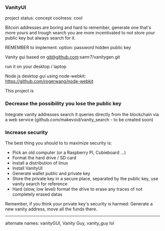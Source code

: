### VanityUI

project status: concept
coolness: cool

Bitcoin addresses are boring and hard to remember, generate one that's more yours and trough search you are more incentivated to not store your public key but always search for it.

REMEMBER to implement:
option: password hidden public key


Vanity gui based on git@github.com:samr7/vanitygen.git

run it on your desktop / laptop


Node js desktop gui using node-webkit: https://github.com/rogerwang/node-webkit

This project is


### Decrease the possibility you lose the public key

Integrate vanity addresses search
it queries directly from the blockchain
via a web service (github.com/makevoid/vanity_search - to be created soon)




### Increase security

The best thing you should to to maximize security is:

- Pick an old computer (or a Raspberry PI, Cubieboard ...)
- Format the hard drive / SD card
- Install a distribution of linux
- Install VanityUI
- Generate wallet public and private key
- Store the private key in a secure place, separated by the public key, use vanity search for reference
- Hard (slow, low level) format the drive to erase any traces of not completely erased datas

Remember, if you think your private key's security is harmed: Generate a new vanity address, move all the funds there.











---

alternate names: vanityGUI, Vanity Guy, vanity_guy lol


